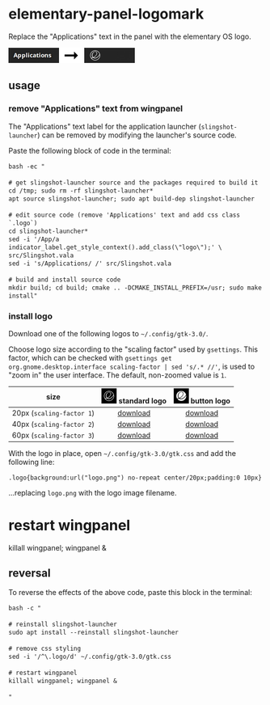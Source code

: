 # elementary-panel-logomark

Replace the "Applications" text in the panel with the elementary OS logo.

<img src="example.png" width="250">

## usage

### remove "Applications" text from wingpanel

The "Applications" text label for the application launcher (`slingshot-launcher`) can be removed by modifying the launcher's source code.

Paste the following block of code in the terminal:

```
bash -ec "

# get slingshot-launcher source and the packages required to build it
cd /tmp; sudo rm -rf slingshot-launcher*
apt source slingshot-launcher; sudo apt build-dep slingshot-launcher

# edit source code (remove 'Applications' text and add css class `.logo`)
cd slingshot-launcher*
sed -i '/App/a indicator_label.get_style_context().add_class(\"logo\");' \
src/Slingshot.vala
sed -i 's/Applications/ /' src/Slingshot.vala

# build and install source code
mkdir build; cd build; cmake .. -DCMAKE_INSTALL_PREFIX=/usr; sudo make install"
```

### install logo

Download one of the following logos to `~/.config/gtk-3.0/`.

Choose logo size according to the "scaling factor" used by `gsettings`. This factor, which can be checked with `gsettings get org.gnome.desktop.interface scaling-factor | sed 's/.* //'`, is used to "zoom in" the user interface. The default, non-zoomed value is `1`.

 size                      | <img src="example-logo-standard.png" width="30"> standard logo | <img src="example-logo-button.png" width="30"> button logo
:-------------------------:|:--------------------------------------------------------------:|:------------------------------------------------------------:
 20px (`scaling-factor 1`) | [download](https://git.io/v9eJ2)                               | [download](https://git.io/v9eJX)
 40px (`scaling-factor 2`) | [download](https://git.io/v9eJK)                               | [download](https://git.io/v9eJM)
 60px (`scaling-factor 3`) | [download](https://git.io/v9eJi)                               | [download](https://git.io/v9eJ9)

With the logo in place, open `~/.config/gtk-3.0/gtk.css` and add the following line:

```
.logo{background:url("logo.png") no-repeat center/20px;padding:0 10px}
```

...replacing `logo.png` with the logo image filename.

# restart wingpanel
killall wingpanel; wingpanel &

## reversal

To reverse the effects of the above code, paste this block in the terminal:

```
bash -c "

# reinstall slingshot-launcher
sudo apt install --reinstall slingshot-launcher

# remove css styling
sed -i '/^\.logo/d' ~/.config/gtk-3.0/gtk.css

# restart wingpanel
killall wingpanel; wingpanel &

"
```
